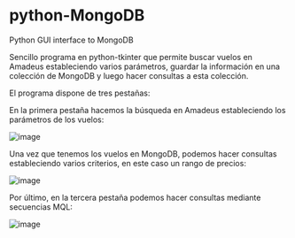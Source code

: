 # python-MongoDB
Python GUI interface to MongoDB

Sencillo programa en python-tkinter que permite buscar vuelos en Amadeus estableciendo varios parámetros, guardar la información en una colección de MongoDB y luego hacer consultas a esta colección.

El programa dispone de tres pestañas:

En la primera pestaña hacemos la búsqueda en Amadeus estableciendo los parámetros de los vuelos: 

![image](https://github.com/jlanzosg/python-MongoDB/assets/170817631/f5a6ca7f-eda5-42a0-93c2-5c96f9fad7ba)

Una vez que tenemos los vuelos en MongoDB, podemos hacer consultas estableciendo varios criterios, en este caso un rango de precios: 

![image](https://github.com/jlanzosg/python-MongoDB/assets/170817631/6bdb044a-cc1e-4862-bd0a-2d6b6d2045d3)

Por último, en la tercera pestaña podemos hacer consultas mediante secuencias MQL:

![image](https://github.com/jlanzosg/python-MongoDB/assets/170817631/b5d3b437-8073-4c10-9ebf-3748d3818286)



